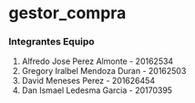 # gestor_compra
### Integrantes Equipo 

1. Alfredo Jose Perez Almonte - 20162534
2. Gregory Iralbel Mendoza Duran - 20162503
3. David Meneses Perez - 201626454
4. Dan Ismael Ledesma Garcia - 20170395

